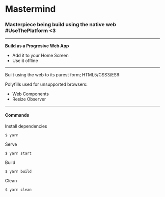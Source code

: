 # Mastermind

### Masterpiece being build using the native web **#UseThePlatform** <3

---

**Build as a Progresive Web App**

- Add it to your Home Screen
- Use it offline

---

Built using the web to its purest form;
HTML5/CSS3/ES6

Polyfills used for unsupported browsers:

- Web Components
- Resize Observer

---

#### Commands

Install dependencies

```
$ yarn
```

Serve

```
$ yarn start
```

Build

```
$ yarn build
```

Clean

```
$ yarn clean
```
